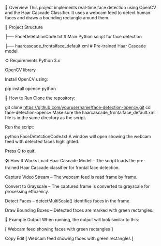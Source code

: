 📌 Overview
This project implements real-time face detection using OpenCV and the Haar Cascade Classifier.
It uses a webcam feed to detect human faces and draws a bounding rectangle around them.


📂 Project Structure

├── FaceDetetctionCode.txt            # Main Python script for face detection

├── haarcascade_frontalface_default.xml  # Pre-trained Haar Cascade model


⚙️ Requirements
Python 3.x

OpenCV library

Install OpenCV using:

pip install opencv-python


🚀 How to Run
Clone the repository:

git clone https://github.com/yourusername/face-detection-opencv.git
cd face-detection-opencv
Make sure the haarcascade_frontalface_default.xml file is in the same directory as the script.

Run the script:

python FaceDetetctionCode.txt
A window will open showing the webcam feed with detected faces highlighted.

Press Q to quit.


🛠 How It Works
Load Haar Cascade Model – The script loads the pre-trained Haar Cascade classifier for frontal face detection.

Capture Video Stream – The webcam feed is read frame by frame.

Convert to Grayscale – The captured frame is converted to grayscale for processing efficiency.

Detect Faces – detectMultiScale() identifies faces in the frame.

Draw Bounding Boxes – Detected faces are marked with green rectangles.


📸 Example Output
When running, the output will look similar to this:

[ Webcam feed showing faces with green rectangles ]

Copy
Edit
[ Webcam feed showing faces with green rectangles ]
